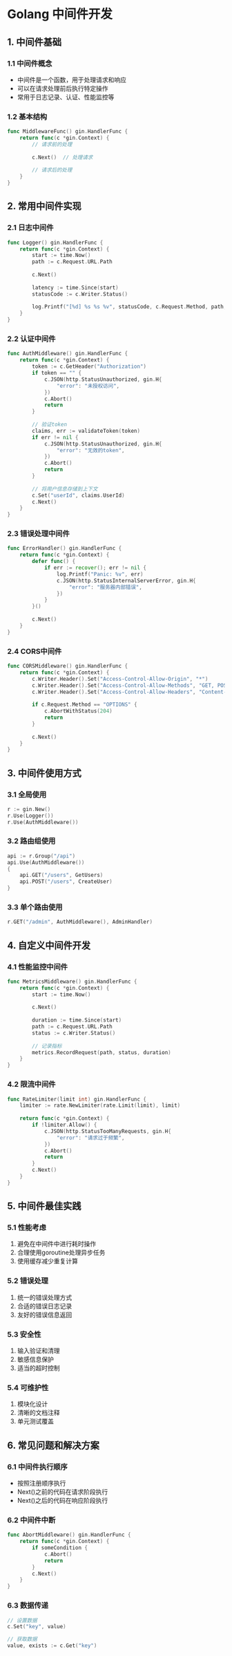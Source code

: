# Golang 中间件开发

## 1. 中间件基础

### 1.1 中间件概念
- 中间件是一个函数，用于处理请求和响应
- 可以在请求处理前后执行特定操作
- 常用于日志记录、认证、性能监控等

### 1.2 基本结构
```go
func MiddlewareFunc() gin.HandlerFunc {
    return func(c *gin.Context) {
        // 请求前的处理
        
        c.Next()  // 处理请求
        
        // 请求后的处理
    }
}
```

## 2. 常用中间件实现

### 2.1 日志中间件
```go
func Logger() gin.HandlerFunc {
    return func(c *gin.Context) {
        start := time.Now()
        path := c.Request.URL.Path
        
        c.Next()
        
        latency := time.Since(start)
        statusCode := c.Writer.Status()
        
        log.Printf("[%d] %s %s %v", statusCode, c.Request.Method, path, latency)
    }
}
```

### 2.2 认证中间件
```go
func AuthMiddleware() gin.HandlerFunc {
    return func(c *gin.Context) {
        token := c.GetHeader("Authorization")
        if token == "" {
            c.JSON(http.StatusUnauthorized, gin.H{
                "error": "未授权访问",
            })
            c.Abort()
            return
        }
        
        // 验证token
        claims, err := validateToken(token)
        if err != nil {
            c.JSON(http.StatusUnauthorized, gin.H{
                "error": "无效的token",
            })
            c.Abort()
            return
        }
        
        // 将用户信息存储到上下文
        c.Set("userId", claims.UserId)
        c.Next()
    }
}
```

### 2.3 错误处理中间件
```go
func ErrorHandler() gin.HandlerFunc {
    return func(c *gin.Context) {
        defer func() {
            if err := recover(); err != nil {
                log.Printf("Panic: %v", err)
                c.JSON(http.StatusInternalServerError, gin.H{
                    "error": "服务器内部错误",
                })
            }
        }()
        
        c.Next()
    }
}
```

### 2.4 CORS中间件
```go
func CORSMiddleware() gin.HandlerFunc {
    return func(c *gin.Context) {
        c.Writer.Header().Set("Access-Control-Allow-Origin", "*")
        c.Writer.Header().Set("Access-Control-Allow-Methods", "GET, POST, PUT, DELETE, OPTIONS")
        c.Writer.Header().Set("Access-Control-Allow-Headers", "Content-Type, Authorization")
        
        if c.Request.Method == "OPTIONS" {
            c.AbortWithStatus(204)
            return
        }
        
        c.Next()
    }
}
```

## 3. 中间件使用方式

### 3.1 全局使用
```go
r := gin.New()
r.Use(Logger())
r.Use(AuthMiddleware())
```

### 3.2 路由组使用
```go
api := r.Group("/api")
api.Use(AuthMiddleware())
{
    api.GET("/users", GetUsers)
    api.POST("/users", CreateUser)
}
```

### 3.3 单个路由使用
```go
r.GET("/admin", AuthMiddleware(), AdminHandler)
```

## 4. 自定义中间件开发

### 4.1 性能监控中间件
```go
func MetricsMiddleware() gin.HandlerFunc {
    return func(c *gin.Context) {
        start := time.Now()
        
        c.Next()
        
        duration := time.Since(start)
        path := c.Request.URL.Path
        status := c.Writer.Status()
        
        // 记录指标
        metrics.RecordRequest(path, status, duration)
    }
}
```

### 4.2 限流中间件
```go
func RateLimiter(limit int) gin.HandlerFunc {
    limiter := rate.NewLimiter(rate.Limit(limit), limit)
    
    return func(c *gin.Context) {
        if !limiter.Allow() {
            c.JSON(http.StatusTooManyRequests, gin.H{
                "error": "请求过于频繁",
            })
            c.Abort()
            return
        }
        c.Next()
    }
}
```

## 5. 中间件最佳实践

### 5.1 性能考虑
1. 避免在中间件中进行耗时操作
2. 合理使用goroutine处理异步任务
3. 使用缓存减少重复计算

### 5.2 错误处理
1. 统一的错误处理方式
2. 合适的错误日志记录
3. 友好的错误信息返回

### 5.3 安全性
1. 输入验证和清理
2. 敏感信息保护
3. 适当的超时控制

### 5.4 可维护性
1. 模块化设计
2. 清晰的文档注释
3. 单元测试覆盖

## 6. 常见问题和解决方案

### 6.1 中间件执行顺序
- 按照注册顺序执行
- Next()之前的代码在请求阶段执行
- Next()之后的代码在响应阶段执行

### 6.2 中间件中断
```go
func AbortMiddleware() gin.HandlerFunc {
    return func(c *gin.Context) {
        if someCondition {
            c.Abort()
            return
        }
        c.Next()
    }
}
```

### 6.3 数据传递
```go
// 设置数据
c.Set("key", value)

// 获取数据
value, exists := c.Get("key")
``` 